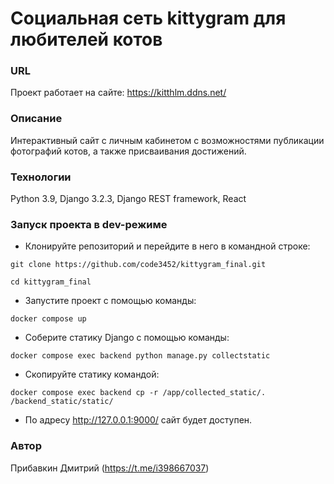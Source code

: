 # Социальная сеть kittygram для любителей котов 
### URL
Проект работает на сайте:
https://kitthlm.ddns.net/
### Описание
Интерактивный сайт с личным кабинетом с возможностями публикации 
фотографий котов, а также присваивания достижений.
### Технологии
Python 3.9,
Django 3.2.3,
Django REST framework, 
React
### Запуск проекта в dev-режиме
- Клонируйте репозиторий и перейдите в него в командной строке:
```
git clone https://github.com/code3452/kittygram_final.git
```
```
cd kittygram_final
```
- Запустите проект с помощью команды:
```
docker compose up
```
- Соберите статику Django с помощью команды:
```
docker compose exec backend python manage.py collectstatic
```
- Скопируйте статику командой:
```
docker compose exec backend cp -r /app/collected_static/. /backend_static/static/
```
- По адресу http://127.0.0.1:9000/ сайт будет доступен.

### Автор
Прибавкин Дмитрий (https://t.me/i398667037)
